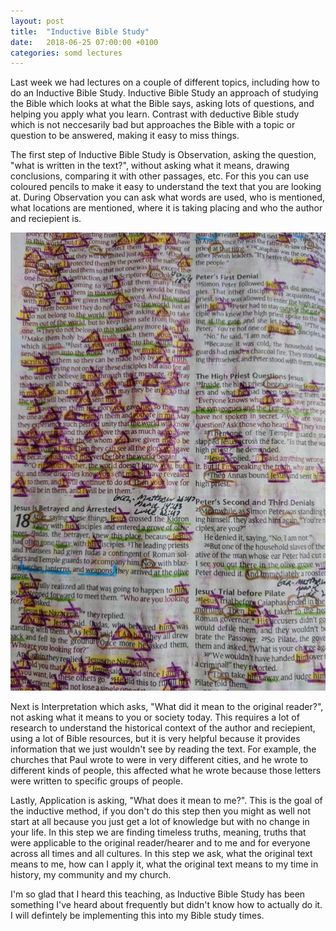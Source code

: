 ```yaml
---
layout: post
title:  "Inductive Bible Study"
date:   2018-06-25 07:00:00 +0100
categories: somd lectures
---
```

Last week we had lectures on a couple of different topics, including how to do an Inductive Bible Study. Inductive Bible Study an approach of studying the Bible which looks at what the Bible says, asking lots of questions, and helping you apply what you learn. Contrast with deductive Bible study which is not neccesarily bad but approaches the Bible with a topic or question to be answered, making it easy to miss things.

The first step of Inductive Bible Study is Observation, asking the question, "what is written in the text?", without asking what it means, drawing conclusions, comparing it with other passages, etc. For this you can use coloured pencils to make it easy to understand the text that you are looking at. During Observation you can ask what words are used, who is mentioned, what locations are mentioned, where it is taking placing and who the author and reciepient is.

![Bible with colouring](/assets/blog/bible.jpg)

Next is Interpretation which asks, "What did it mean to the original reader?", not asking what it means to you or society today. This requires a lot of research to understand the historical context of the author and reciepient, using a lot of Bible resources, but it is very helpful because it provides information that we just wouldn't see by reading the text. For example, the churches that Paul wrote to were in very different cities, and he wrote to different kinds of people, this affected what he wrote because those letters were written to specific groups of people.

Lastly, Application is asking, "What does it mean to me?". This is the goal of the inductive method, if you don't do this step then you might as well not start at all because you just get a lot of knowledge but with no change in your life. In this step we are finding timeless truths, meaning, truths that were applicable to the original reader/hearer and to me and for everyone across all times and all cultures. In this step we ask, what the original text means to me, how can I apply it, what the original text means to my time in history, my community and my church.

I'm so glad that I heard this teaching, as Inductive Bible Study has been something I've heard about frequently but didn't know how to actually do it. I will defintely be implementing this into my Bible study times.

